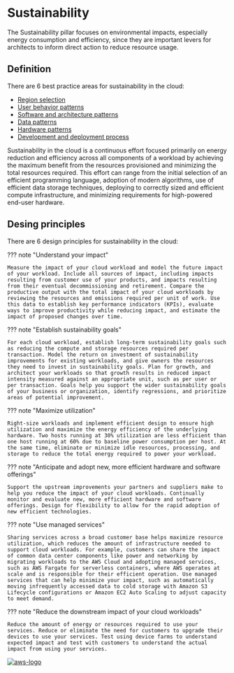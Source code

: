 # Sustainability
The Sustainability pillar focuses on environmental impacts, especially energy consumption and efficiency, since they are important levers for architects to inform direct action to reduce resource usage.

## **Definition**
There are 6 best practice areas for sustainability in the cloud:

- [Region selection](best-practices/region-selection.md)
- [User behavior patterns](best-practices/user-behavior-patterns.md)
- [Software and architecture patterns](best-practices/swe-and-arch-patterns.md)
- [Data patterns](best-practices/data-patterns.md)
- [Hardware patterns](best-practices/hardware-patterns.md)
- [Development and deployment process](best-practices/dev-and-deploy-patterns.md)

Sustainability in the cloud is a continuous effort focused primarily on energy reduction and efficiency across all components of a workload by achieving the maximum benefit from the resources provisioned and minimizing the total resources required. This effort can range from the initial selection of an efficient programming language, adoption of modern algorithms, use of efficient data storage techniques, deploying to correctly sized and efficient compute infrastructure, and minimizing requirements for high-powered end-user hardware.

## **Desing principles**
There are 6 design principles for sustainability in the cloud:

??? note "Understand your impact"

    Measure the impact of your cloud workload and model the future impact of your workload. Include all sources of impact, including impacts resulting from customer use of your products, and impacts resulting from their eventual decommissioning and retirement. Compare the productive output with the total impact of your cloud workloads by reviewing the resources and emissions required per unit of work. Use this data to establish key performance indicators (KPIs), evaluate ways to improve productivity while reducing impact, and estimate the impact of proposed changes over time.

??? note "Establish sustainability goals"

    For each cloud workload, establish long-term sustainability goals such as reducing the compute and storage resources required per transaction. Model the return on investment of sustainability improvements for existing workloads, and give owners the resources they need to invest in sustainability goals. Plan for growth, and architect your workloads so that growth results in reduced impact intensity measured against an appropriate unit, such as per user or per transaction. Goals help you support the wider sustainability goals of your business or organization, identify regressions, and prioritize areas of potential improvement.

??? note "Maximize utilization"

    Right-size workloads and implement efficient design to ensure high utilization and maximize the energy efficiency of the underlying hardware. Two hosts running at 30% utilization are less efficient than one host running at 60% due to baseline power consumption per host. At the same time, eliminate or minimize idle resources, processing, and storage to reduce the total energy required to power your workload.

??? note "Anticipate and adopt new, more efficient hardware and software offerings"

    Support the upstream improvements your partners and suppliers make to help you reduce the impact of your cloud workloads. Continually monitor and evaluate new, more efficient hardware and software offerings. Design for flexibility to allow for the rapid adoption of new efficient technologies.

??? note "Use managed services"

    Sharing services across a broad customer base helps maximize resource utilization, which reduces the amount of infrastructure needed to support cloud workloads. For example, customers can share the impact of common data center components like power and networking by migrating workloads to the AWS Cloud and adopting managed services, such as AWS Fargate for serverless containers, where AWS operates at scale and is responsible for their efficient operation. Use managed services that can help minimize your impact, such as automatically moving infrequently accessed data to cold storage with Amazon S3 Lifecycle configurations or Amazon EC2 Auto Scaling to adjust capacity to meet demand.

??? note "Reduce the downstream impact of your cloud workloads"

    Reduce the amount of energy or resources required to use your services. Reduce or eliminate the need for customers to upgrade their devices to use your services. Test using device farms to understand expected impact and test with customers to understand the actual impact from using your services.

<a href="https://docs.aws.amazon.com/wellarchitected/latest/sustainability-pillar/sustainability-pillar.html">![aws-logo](https://img.shields.io/badge/Amazon_AWS-FF9900?style=for-the-badge&logo=amazonaws&logoColor=white)</a>
